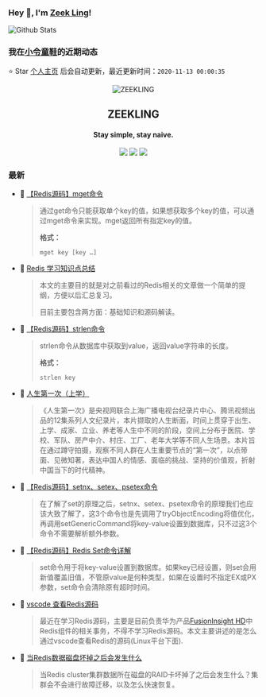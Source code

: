 ### Hey 👋, I'm [Zeek Ling](https://www.zeekling.cn)! 
![Github Stats](https://github-readme-stats.vercel.app/api?username=zeekling&show_icons=true) 
### 我在[小令童鞋](https://www.zeekling.cn)的近期动态

⭐️ Star [个人主页](https://github.com/zeekling/zeekling) 后会自动更新，最近更新时间：`2020-11-13 00:00:35`

<p align="center"><img alt="ZEEKLING" src="https://img.zeekling.cn/images/2020/02/23/logo.th.png"></p><h2 align="center">ZEEKLING
</h2>

<h4 align="center">Stay simple, stay naive.</h4>
<p align="center"><a title="ZEEKLING" target="_blank" href="https://github.com/zeekling/zeekling"><img src="https://img.shields.io/github/last-commit/zeekling/zeekling.svg?style=flat-square&color=FF9900"></a>
<a title="GitHub repo size in bytes" target="_blank" href="https://github.com/zeekling/zeekling"><img src="https://img.shields.io/github/repo-size/zeekling/zeekling.svg?style=flat-square"></a>
<a title="Hits" target="_blank" href="https://github.com/zeekling/hits"><img src="https://hits.b3log.org/zeekling/zeekling.svg"></a></p>

### 最新

* 📝 [【Redis源码】mget命令](https://www.zeekling.cn/articles/2020/11/11/1605109223498.html) 
    > <p>通过get命令只能获取单个key的值，如果想获取多个key的值，可以通过mget命令来实现。mget返回所有指定key的值。</p>
    > <p><strong>格式：</strong></p>
    > <pre><code class="language-bash highlight-chroma">mget key <span class="highlight-o">[</span>key …<span class="highlight-o">]</span>
    > </code></pre>
* 📝 [Redis 学习知识点总结](https://www.zeekling.cn/articles/2020/09/01/1598892381872.html) 
    > <p>本文的主要目的就是对之前看过的Redis相关的文章做一个简单的提纲，方便以后汇总复习。</p>
    > <p>目前主要包含两方面：基础知识和源码解读。</p>
* 📝 [【Redis源码】strlen命令](https://www.zeekling.cn/articles/2020/11/11/1605098851638.html) 
    > <p>strlen命令从数据库中获取到value，返回value字符串的长度。</p>
    > <p><strong>格式：</strong></p>
    > <pre><code class="language-bash highlight-chroma">strlen key
    > </code></pre>
* 📝 [人生第一次（上学）](https://www.zeekling.cn/articles/2020/11/08/1604808358057.html) 
    > <p>《人生第一次》是央视网联合上海广播电视台纪录片中心、腾讯视频出品的12集系列人文纪录片，本片撷取的人生断面，时间上贯穿于出生、上学、成家、立业、养老等人生中不同的阶段，空间上分布于医院、学校、军队、房产中介、村庄、工厂、老年大学等不同人生场景。本片旨在通过蹲守拍摄，观察不同人群在人生重要节点的“第一次”，以点带面、见微知著，表达中国人的情感、面临的挑战、坚持的价值观，折射中国当下的时代精神。</p>
* 📝 [【Redis源码】setnx、setex、psetex命令](https://www.zeekling.cn/articles/2020/11/08/1604821520818.html) 
    > <p>在了解了set的原理之后，setnx、setex、psetex命令的原理我们也应该大致了解了，这3个命令也是先调用了tryObjectEncoding将值优化，再调用setGenericCommand将key-value设置到数据库，只不过这3个命令不需要解析额外参数。</p>
* 📝 [【Redis源码】Redis Set命令详解](https://www.zeekling.cn/articles/2020/11/08/1604816679827.html) 
    > <p>set命令用于将key-value设置到数据库。如果key已经设置，则set会用新值覆盖旧值，不管原value是何种类型，如果在设置时不指定EX或PX参数，set命令会清除原有超时时间。</p>
* 📝 [vscode 查看Redis源码](https://www.zeekling.cn/articles/2020/10/20/1603198382711.html) 
    > <p>最近在学习Redis源码，主要是目前负责华为产品<a href="https://support.huawei.com/enterprise/zh/cloud-computing/fusioninsight-hd-pid-21110924" target="_blank">FusionInsight HD</a>中Redis组件的相关事务，不得不学习Redis源码。本文主要讲述的是怎么通过vscode查看Redis的源码(Linux平台下面).</p>
* 📝 [当Redis数据磁盘坏掉之后会发生什么](https://www.zeekling.cn/articles/2020/11/09/1604937462651.html) 
    > <p>当Redis cluster集群数据所在磁盘的RAID卡坏掉了之后会发生什么？集群会不会进行故障迁移，以及怎么快速恢复。</p>




